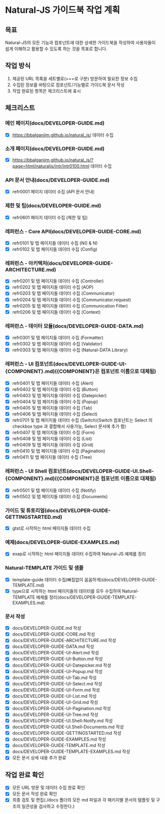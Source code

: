 # Natural-JS 가이드북 작업 계획

## 목표

Natural-JS의 모든 기능과 컴포넌트에 대한 상세한 가이드북을 작성하여 사용자들이 쉽게 이해하고 활용할 수 있도록 하는 것을 목표로 합니다.

## 작업 방식

1. 제공된 URL 목록을 세트별로(===로 구분) 방문하여 필요한 정보 수집
2. 수집된 정보를 바탕으로 컴포넌트/기능별로 가이드북 문서 작성
3. 작업 완료된 항목은 체크리스트에 표시

## 체크리스트

### 메인 페이지(docs/DEVELOPER-GUIDE.md)

- [x] https://bbalganjjm.github.io/natural_js/ 데이터 수집

### 소개 페이지(docs/DEVELOPER-GUIDE.md)

- [x] https://bbalganjjm.github.io/natural_js/?page=html/naturaljs/intr/intr0100.html 데이터 수집

### API 문서 안내(docs/DEVELOPER-GUIDE.md)

- [x] refr0001 페이지 데이터 수집 (API 문서 안내)

### 제한 및 팁(docs/DEVELOPER-GUIDE.md)

- [x] refr0601 페이지 데이터 수집 (제한 및 팁)

### 레퍼런스 - Core API(docs/DEVELOPER-GUIDE-CORE.md)

- [x] refr0101 및 탭 페이지들 데이터 수집 (N() & N)
- [x] refr0102 및 탭 페이지들 데이터 수집 (Config)

### 레퍼런스 - 아키텍처(docs/DEVELOPER-GUIDE-ARCHITECTURE.md)

- [x] refr0201 및 탭 페이지들 데이터 수집 (Controller)
- [x] refr0202 및 탭 페이지들 데이터 수집 (AOP)
- [x] refr0203 및 탭 페이지들 데이터 수집 (Communicator)
- [x] refr0204 및 탭 페이지들 데이터 수집 (Communicator.request)
- [x] refr0205 및 탭 페이지들 데이터 수집 (Communication Filter)
- [x] refr0206 및 탭 페이지들 데이터 수집 (Context)

### 레퍼런스 - 데이터 모듈(docs/DEVELOPER-GUIDE-DATA.md)

- [x] refr0301 및 탭 페이지들 데이터 수집 (Formatter)
- [x] refr0302 및 탭 페이지들 데이터 수집 (Validator)
- [x] refr0303 및 탭 페이지들 데이터 수집 (Natural-DATA Library)

### 레퍼런스 - UI 컴포넌트(docs/DEVELOPER-GUIDE-UI-{COMPONENT}.md)({COMPONENT}은 컴포넌트 이름으로 대체됨)

- [x] refr0401 및 탭 페이지들 데이터 수집 (Alert)
- [x] refr0402 및 탭 페이지들 데이터 수집 (Button)
- [x] refr0403 및 탭 페이지들 데이터 수집 (Datepicker)
- [x] refr0404 및 탭 페이지들 데이터 수집 (Popup)
- [x] refr0405 및 탭 페이지들 데이터 수집 (Tab)
- [x] refr0406 및 탭 페이지들 데이터 수집 (Select)
- [x] refr0701 및 탭 페이지들 데이터 수집 (Switch)(Switch 컴포넌트는 Select 의 checkbox type 과 결합해서 사용가능, Select 문서에 추가 함)
- [x] refr0407 및 탭 페이지들 데이터 수집 (Form)
- [x] refr0408 및 탭 페이지들 데이터 수집 (List)
- [x] refr0409 및 탭 페이지들 데이터 수집 (Grid)
- [x] refr0410 및 탭 페이지들 데이터 수집 (Pagination)
- [x] refr0411 및 탭 페이지들 데이터 수집 (Tree)

### 레퍼런스 - UI Shell 컴포넌트(docs/DEVELOPER-GUIDE-UI.Shell-{COMPONENT}.md)({COMPONENT}은 컴포넌트 이름으로 대체됨)

- [x] refr0501 및 탭 페이지들 데이터 수집 (Notify)
- [x] refr0502 및 탭 페이지들 데이터 수집 (Documents)

### 가이드 및 튜토리얼(docs/DEVELOPER-GUIDE-GETTINGSTARTED.md)

- [x] gtst로 시작하는 html 페이지들 데이터 수집

### 예제(docs/DEVELOPER-GUIDE-EXAMPLES.md)

- [x] exap로 시작하는 html 페이지들 데이터 수집하여 Natural-JS 예제를 정리

### Natural-TEMPLATE 가이드 및 샘플

- [x] template-guide 데이터 수집(빠짐없이 꼼꼼하게)(docs/DEVELOPER-GUIDE-TEMPLATE.md)
- [x] type으로 시작하는 html 페이지들의 데이터를 모두 수집하여 Natural-TEMPLATE 예제를 정리(docs/DEVELOPER-GUIDE-TEMPLATE-EXAMPLES.md)

### 문서 작성

- [x] docs/DEVELOPER-GUIDE.md 작성
- [x] docs/DEVELOPER-GUIDE-CORE.md 작성
- [x] docs/DEVELOPER-GUIDE-ARCHITECTURE.md 작성
- [x] docs/DEVELOPER-GUIDE-DATA.md 작성
- [x] docs/DEVELOPER-GUIDE-UI-Alert.md 작성
- [x] docs/DEVELOPER-GUIDE-UI-Button.md 작성
- [x] docs/DEVELOPER-GUIDE-UI-Datepicker.md 작성
- [x] docs/DEVELOPER-GUIDE-UI-Popup.md 작성
- [x] docs/DEVELOPER-GUIDE-UI-Tab.md 작성
- [x] docs/DEVELOPER-GUIDE-UI-Select.md 작성
- [x] docs/DEVELOPER-GUIDE-UI-Form.md 작성
- [x] docs/DEVELOPER-GUIDE-UI-List.md 작성
- [x] docs/DEVELOPER-GUIDE-UI-Grid.md 작성
- [x] docs/DEVELOPER-GUIDE-UI-Pagination.md 작성
- [x] docs/DEVELOPER-GUIDE-UI-Tree.md 작성
- [x] docs/DEVELOPER-GUIDE-UI.Shell-Notify.md 작성
- [x] docs/DEVELOPER-GUIDE-UI.Shell-Documents.md 작성
- [x] docs/DEVELOPER-GUIDE-GETTINGSTARTED.md 작성
- [x] docs/DEVELOPER-GUIDE-EXAMPLES.md 작성
- [x] docs/DEVELOPER-GUIDE-TEMPLATE.md 작성
- [x] docs/DEVELOPER-GUIDE-TEMPLATE-EXAMPLES.md 작성
- [x] 모든 문서 상세 내용 추가 완료

## 작업 완료 확인

- [x] 모든 URL 방문 및 데이터 수집 완료 확인
- [x] 모든 문서 작성 완료 확인
- [x] 최종 검토 및 편집(./docs 폴더의 모든 md 파일과 각 패키지별 문서의 템플릿 및 구조의 일관성을 검사하고 수정한다.)
